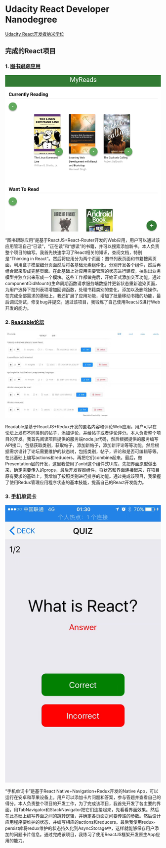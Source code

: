 # Udacity React Developer Nanodegree

[Udacity React开发者纳米学位](http://cn.udacity.com/course/react-nanodegree--nd019-cn)

## 完成的React项目

### 1. [图书跟踪应用](https://github.com/leesper/become-frontend-developer/tree/master/P9_MyReads)

![图书跟踪应用](img/my_reads.png)

“图书跟踪应用”是基于ReactJS+React-Router开发的Web应用，用户可以通过该应用管理自己“已读”，“正在读”和“想读”的书籍，并可以搜索添加新书。本人负责整个项目的编写。我首先快速学习了React相关的知识，查阅文档，特别是“Thinking in React”。然后将应用分为两个页面：图书列表页面和书籍搜索页面，利用盒子模型细分页面然后将各基础元素组件化，分别开发各个组件，然后再组合起来形成完整页面。在此基础上对应用需要管理的状态进行建模，抽象出业务模型并独立出来形成一个模块。这些工作都做完后，开始正式添加交互功能，通过componentDidMount()生命周期函数请求服务端数据并更新状态重新渲染页面，为用户选择下拉列表项增加回调函数，处理书籍类别的变化，添加以及删除操作。在完成全部需求的基础上，我还扩展了应用功能，增加了批量移动书籍的功能，最后调试测试，修复bug并提交。通过该项目，我锻炼了自己使用ReactJS进行Web开发的能力。

### 2. [Readable论坛](https://github.com/leesper/become-react-developer/tree/master/P2_Readable)

![Readable](img/readable.jpg)

Readable是基于ReactJS+Redux开发的匿名内容和评论Web应用，用户可以在论坛上发布不同类别的帖子，添加评论，并给帖子或者评论评分。本人负责整个项目的开发。我首先阅读项目提供的服务端node.js代码，然后根据提供的服务编写API接口，包括获取类别，获取帖子，添加新帖子，添加新评论等等功能。然后根据需求设计了论坛需要维护的状态树，包括类别，帖子，评论和是否可编辑等等。在此基础上编写actions和reducers，再把它们combine起来。最后，做Presentation层的开发，这里我使用了antd这个组件式UI库，先把界面原型做出来，确定需要传入的props，最后开发容器组件，将状态和界面连接起来，在项目原有要求的基础上，我增加了按照类别进行排序的功能。通过完成该项目，我掌握了使用Redux管理应用程序状态的基本技能，提高自己的React开发能力。

### 3. [手机单词卡](https://github.com/leesper/become-react-developer/tree/master/P3_UdaciCards)

![UdaciCards](img/udaci_cards.jpg)

“手机单词卡”是基于React Native+Navigation+Redux开发的Native App，可以运行在安卓和苹果设备上。用户可以添加卡片问题和答案，参与答题并查看自己的得分。本人负责整个项目的开发工作，为了完成该项目，我首先开发了各主要的界面，用TabNavigator和StackNavigator把它们连接起来，先看看界面效果。然后在此基础上编写界面之间的跳转逻辑，并确定各页面之间要传递的参数。然后设计应用程序要维护的状态，并编写相应的actions和reducers。最后我使用redux-persist库将redux维护的状态持久化到AsyncStorage中，这样就能够保存用户添加的问题卡片信息。通过完成该项目，我练习了使用ReactJS框架开发原生App应用的能力。
